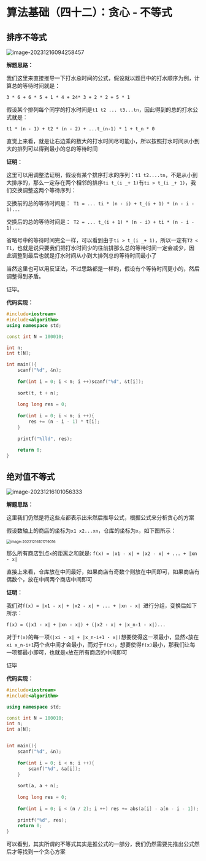 # 算法基础（四十二）：贪心 - 不等式

## 排序不等式

![image-20231216094258457](https://typora-1310242472.cos.ap-nanjing.myqcloud.com/typora_img/image-20231216094258457.png)

**解题思路：**

我们这里来直接推导一下打水总时间的公式，假设就以题目中的打水顺序为例，计算总的等待时间就是：

`3 * 6 + 6 * 5 + 1 * 4 + 24* 3 + 2 * 2 + 5 * 1`

假设某个排列每个同学的打水时间是`t1 t2 ... t3...tn`，因此得到的总的打水公式就是：

`t1 * (n - 1) + t2 * (n - 2) + ...t_(n-1) * 1 + t_n * 0`

直觉上来看，就是让右边乘的数大的打水时间尽可能小，所以按照打水时间从小到大的排列可以得到最小的总的等待时间

**证明：**

 这里可以用调整法证明，假设有某个排序打水的序列：`t1 t2....tn`，不是从小到大排序的，那么一定存在两个相邻的排序`ti t_(i _+ 1)`有`ti > t_(i _+ 1)`，我们交换调整这两个等待序列：

交换前的总的等待时间是：` T1 = ... ti * (n - i) + t_(i + 1) * (n - i - 1)...`

交换后的总的等待时间是：` T2 = ... t_(i + 1) * (n - i) + ti * (n - i - 1)...`

省略号中的等待时间完全一样，可以看到由于`ti > t_(i _+ 1)`，所以一定有`T2 < T1`，也就是说只要我们把打水时间少的往前排那么总的等待时间一定会减少，因此调整到最后也就是打水时间从小到大排列总的等待时间最小了

当然这里也可以用反证法，不过思路都是一样的，假设有个等待时间更小的，然后调整得到矛盾。

证毕。

**代码实现：**

```cpp
#include<iostream>
#include<algorithm>
using namespace std;

const int N = 100010;

int n;
int t[N];

int main(){
    scanf("%d", &n);
    
    for(int i = 0; i < n; i ++)scanf("%d", &t[i]);
    
    sort(t, t + n);
    
    long long res = 0;
    
    for(int i = 0; i < n; i ++){
        res += (n - i - 1) * t[i];
    }
    
    printf("%lld", res);
    
    return 0;
}
```

## 绝对值不等式

![image-20231216101056333](https://typora-1310242472.cos.ap-nanjing.myqcloud.com/typora_img/image-20231216101056333.png)

**解题思路：**

这里我们仍然是将这些点都表示出来然后推导公式，根据公式来分析贪心的方案

假设数轴上的商店的坐标为`x1 x2...xn`，仓库的坐标为`x`，如下图所示：

<img src="https://typora-1310242472.cos.ap-nanjing.myqcloud.com/typora_img/image-20231216101719016.png" alt="image-20231216101719016" style="zoom:67%;" />

那么所有商店到点`x`的距离之和就是: `f(x) = |x1 - x| + |x2 - x| + ... + |xn - x| `

直接上来看，仓库放在中间最好，如果商店有奇数个则放在中间即可，如果商店有偶数个，放在中间两个商店中间即可

**证明：**

我们对`f(x) = |x1 - x| + |x2 - x| + ... + |xn - x| `进行分组，变换后如下所示：

`f(x) = (|x1 - x| + |xn - x|) + (|x2 - x| + |x_n-1 - x|)... `

对于`f(x)`的每一项`(|xi - x| + |x_n-i+1 - x|)`想要使得这一项最小，显然`x`放在`xi x_n-i+1`两个点中间才会最小，而对于`f(x)`，想要使得`f(x)`最小，那我们让每一项都最小即可，也就是`x`放在所有商店的中间即可

证毕

**代码实现：**

```cpp
#include<iostream>
#include<algorithm>

using namespace std;

const int N = 100010;
int n;
int a[N];


int main(){
    scanf("%d", &n);
    
    for(int i = 0; i < n; i ++){
        scanf("%d", &a[i]);
    }
    
    sort(a, a + n);
    
    long long res = 0;
    
    for(int i = 0; i < (n / 2); i ++) res += abs(a[i] - a[n - i - 1]);
    
    printf("%d", res);
    return 0;
}
```

可以看到，其实所谓的不等式其实是推公式的一部分，我们仍然需要先推出公式然后才等找到一个贪心方案